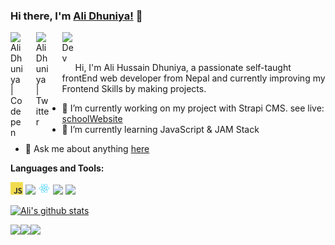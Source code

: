 ### Hi there, I'm [Ali Dhuniya!](https://github.com/Alidhuniya) 👋

<a href="https://codepen.io/dhuniya">
  <img style="margin-right: 1.3rem;" align="left" alt="Ali Dhuniya | Codepen" width="20px" src="https://gravatar.com/avatar/339a6f1ad566b27926758f1a73fd8aa5?d=https%3A%2F%2Fassets.codepen.io%2Finternal%2Favatars%2Fusers%2Fdefault.png&format=auto&height=512&version=0&width=512" />
</a>
<a href="https://twitter.com/DhuniyaAli">
  <img style="margin-right: 1.3rem;" align="left" alt="Ali Dhuniya | Twitter" width="21px" src="https://raw.githubusercontent.com/anuraghazra/anuraghazra/master/assets/twitter.svg" />
</a>
<a href="https://dev.to/alidhuniya">
  <img align="left" alt="Dev" width="21px" src="https://res.cloudinary.com/practicaldev/image/fetch/s--g3JdSGe6--/c_limit,f_auto,fl_progressive,q_80,w_190/https://practicaldev-herokuapp-com.freetls.fastly.net/assets/rainbowdev.svg" />
</a>

<br />
<br />

Hi, I'm Ali Hussain Dhuniya, a passionate self-taught frontEnd web developer from Nepal and currently improving my Frontend Skills by making projects.

- 🔭 I’m currently working on my project with Strapi CMS. see live: [schoolWebsite](https://alidhuniya.github.io/schoolWebsite-StrapiCMS/)
- 🌱 I’m currently learning JavaScript & JAM Stack
<!-- - 👯 I’m looking to collaborate on [Github Readme Stats](https://github.com/anuraghazra/github-readme-stats) -->
- 💬 Ask me about anything [here](https://github.com/Alidhuniya/alidhuniya/issues)

**Languages and Tools:**  

<code><img height="20" src="https://raw.githubusercontent.com/github/explore/80688e429a7d4ef2fca1e82350fe8e3517d3494d/topics/javascript/javascript.png"></code>
<code><img height="20" src="https://www.iconninja.com/files/64/358/407/css3-icon.svg"></code>
<code><img height="20" src="https://raw.githubusercontent.com/github/explore/80688e429a7d4ef2fca1e82350fe8e3517d3494d/topics/react/react.png"></code>
<code><img height="20" src="https://cdn.worldvectorlogo.com/logos/sass-1.svg"></code>
<code><img height="20" src="https://www.netclipart.com/pp/m/112-1128381_build-a-rest-api-with-express-course-e.png"></code>


[![Ali's github stats](https://github-readme-stats.anuraghazra1.vercel.app/api?username=Alidhuniya&show_icons=true&title_color=fff&icon_color=79ff97&text_color=9f9f9f&bg_color=151515)](https://github.com/Alidhuniya)



<a href="https://github.com/Alidhuniya/linguisticCenter">
  <img align="left" src="https://github-readme-stats.anuraghazra1.vercel.app/api/pin/?username=Alidhuniya&repo=linguisticCenter&title_color=fff&icon_color=79ff97&text_color=9f9f9f&bg_color=151515" />
</a>

<a href="https://github.com/Alidhuniya/html-css-into-react-app">
  <img align="left" src="https://github-readme-stats.anuraghazra1.vercel.app/api/pin/?username=Alidhuniya&repo=html-css-into-react-app&title_color=fff&icon_color=79ff97&text_color=9f9f9f&bg_color=151515" />
</a>

<a href="https://github.com/Alidhuniya/schoolWebsite-StrapiCMS">
  <img align="left" src="https://github-readme-stats.anuraghazra1.vercel.app/api/pin/?username=Alidhuniya&repo=schoolWebsite-StrapiCMS&title_color=fff&icon_color=79ff97&text_color=9f9f9f&bg_color=151515" />
</a>
